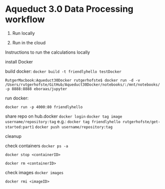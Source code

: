 # Aqueduct 3.0 Data Processing workflow



1) Run locally

2) Run in the cloud


Instructions to run the calculations locally

install Docker









build docker:
`docker build -t friendlyhello testDocker`

`RutgerMacbook:Aqueduct30Docker rutgerhofste$ docker run -d -v /Users/rutgerhofste/GitHub/Aqueduct30Docker/notebooks/:/mnt/notebooks/ -p 8888:8888 eboraas/jupyter`


run docker:

`docker run -p 4000:80 friendlyhello`


share repo on hub.docker
`docker login`
`docker tag image username/repository:tag`
e.g.: `docker tag friendlyhello rutgerhofste/get-started:part1`
`docker push username/repository:tag`





cleanup

check containers
`docker ps -a`


`docker stop <containerID>`

`docker rm <containerID>`

check images
`docker images`

`docker rmi <imageID>`
